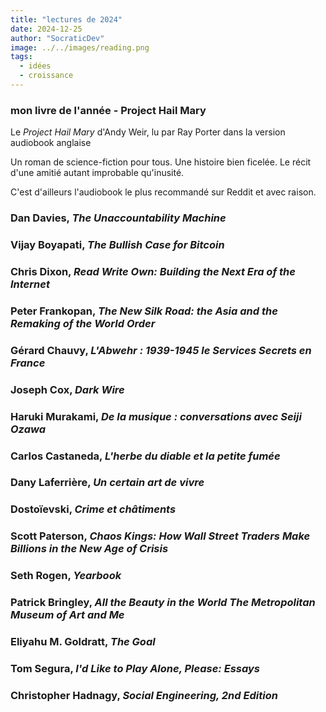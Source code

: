 ```yaml
---
title: "lectures de 2024"
date: 2024-12-25
author: "SocraticDev"
image: ../../images/reading.png
tags:
  - idées
  - croissance
---
```


### mon livre de l'année - Project Hail Mary

Le _Project Hail Mary_ d'Andy Weir, lu par Ray Porter dans la version audiobook
anglaise

Un roman de science-fiction pour tous. Une histoire bien ficelée. Le récit
d'une amitié autant improbable qu'inusité.

C'est d'ailleurs l'audiobook le plus recommandé sur Reddit et avec raison.

### Dan Davies, _The Unaccountability Machine_

### Vijay Boyapati, _The Bullish Case for Bitcoin_

### Chris Dixon, _Read Write Own: Building the Next Era of the Internet_

### Peter Frankopan, _The New Silk Road: the Asia and the Remaking of the World Order_

### Gérard Chauvy, _L'Abwehr : 1939-1945 le Services Secrets en France_

### Joseph Cox, _Dark Wire_

### Haruki Murakami, _De la musique : conversations avec Seiji Ozawa_

### Carlos Castaneda, _L'herbe du diable et la petite fumée_

### Dany Laferrière, _Un certain art de vivre_

### Dostoïevski, _Crime et châtiments_

### Scott Paterson, _Chaos Kings: How Wall Street Traders Make Billions in the New Age of Crisis_

### Seth Rogen, _Yearbook_

### Patrick Bringley, _All the Beauty in the World The Metropolitan Museum of Art and Me_

### Eliyahu M. Goldratt, _The Goal_

### Tom Segura, _I'd Like to Play Alone, Please: Essays_

### Christopher Hadnagy, _Social Engineering, 2nd Edition_


